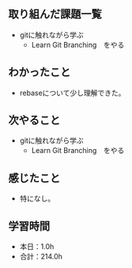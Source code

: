 ## 取り組んだ課題一覧
- gitに触れながら学ぶ
  -  Learn Git Branching　をやる
## わかったこと
-  rebaseについて少し理解できた。
## 次やること
- gitに触れながら学ぶ
  -  Learn Git Branching　をやる
## 感じたこと
- 特になし。
## 学習時間
- 本日：1.0h
- 合計：214.0h